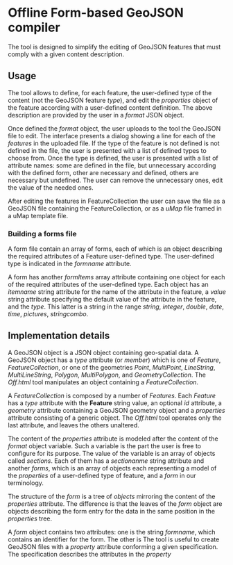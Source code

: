 # Offline Form-based GeoJSON compiler

The tool is designed to simplify the editing of GeoJSON features that must comply with a given content description. 

## Usage

The tool allows to define, for each feature, the user-defined type of the content (not the GeoJSON feature *type*), and edit the *properties* object of the feature according with a user-defined content definition. The above description are provided by the user in a *format* JSON object.

Once defined the *format* object, the user uploads to the tool the GeoJSON file to edit. The interface presents a dialog showing a line for each of the *features* in the uploaded file. If the type of the feature is not defined is not defined in the file, the user is presented with a list of defined types to choose from. Once the type is defined, the user is presented with a list of attribute names: some are defined in the file, but unnecessary according with the defined form, other are necessary and defined, others are necessary but undefined. The user can remove the unnecessary ones, edit the value of the needed ones.

After editing the features in FeatureCollection the user can save the file as a GeoJSON file containing the FeatureCollection, or as a *uMap* file framed in a uMap template file.

### Building a forms file

A form file contain an array of forms, each of which is an object describing the required attributes of a Feature user-defined type. The user-defined type is indicated in the *formname* attribute.

A form has another *formItems* array attribute containing one object for each of the required attributes of the user-defined type. Each object has an *itemname* string attribute for the name of the attribute in the feature, a *value* string attribute specifying the default value of the attribute in the feature, and the *type*. This latter is a string in the range *string*, *integer*, *double*, *date*, *time*, *pictures*, *stringcombo*.

## Implementation details

A GeoJSON object is a JSON object containing geo-spatial data. A GeoJSON object has a *type* attribute (or *member*) which is one of *Feature*, *FeatureCollection*, or one of the geometries *Point*, *MultiPoint*, *LineString*, *MultiLineString*, *Polygon*, *MultiPolygon*, and *GeometryCollection*. The *Off.html* tool manipulates an object containing a *FeatureCollection*.

A *FeatureCollection* is composed by a number of *Features*. Each *Feature* has a *type* attribute with the **Feature** string value, an optional *id* attribute, a *geometry* attribute containing a GeoJSON geometry object and a *properties* attribute consisting of a generic object. The *Off.html* tool operates only the last attribute, and leaves the others unaltered.

The content of the *properties* attribute is modeled after the content of the *format* object variable. Such a variable is the part the user is free to configure for its purpose. The value of the variable is an array of objects called *sections*. Each of them has a *sectionanme* string attribute and another *forms*, which is an array of objects each representing a model of the *properties* of a user-defined type of feature, and a *form* in our terminology.

The structure of the *form* is a tree of *objects* mirroring the content of the *properties* attribute. The difference is that the leaves of the *form* object are objects describing the form entry for the data in the same position in the *properties* tree.  

A *form* object contains two attributes: one is the string *formname*, which contains an identifier for the form. The other is 
The tool is useful to create GeoJSON files with a *property* attribute conforming a given specification.
The specification describes the attributes in the *property* 
